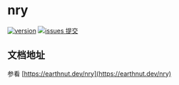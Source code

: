 # nry

[![version](<https://img.shields.io/npm/v/nry.svg?logo=npm&logoColor=rgb(0,0,0)&label=版本号&labelColor=rgb(73,73,228)&color=rgb(0,0,0)>)](https://www.npmjs.com/package/nry) [![issues 提交](<https://img.shields.io/badge/issues-提交-rgb(255,0,63)?logo=github>)](https://github.com/🥜/nry/issues)
  
## 文档地址

参看 [https://earthnut.dev/nry](https://earthnut.dev/nry)